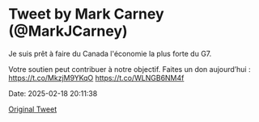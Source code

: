 # Tweet by Mark Carney (@MarkJCarney)

Je suis prêt à faire du Canada l'économie la plus forte du G7. 

Votre soutien peut contribuer à notre objectif. Faites un don aujourd’hui : 
https://t.co/MkzjM9YKqO https://t.co/WLNGB6NM4f

Date: 2025-02-18 20:11:38

[Original Tweet](https://x.com/MarkJCarney/status/1891943680463843406)
